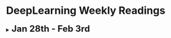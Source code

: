 # DeepLearning Weekly Readings

<details>
  <summary><strong style="font-size: 24px;">Jan 28th - Feb 3rd</strong></summary>  
  
  #### Papers
  1. [Matryoshka Representation Learning](https://arxiv.org/abs/2205.13147)
  2. [Larger language models do in-context learning differently](https://arxiv.org/abs/2303.03846)

  #### Blog/Twitter Posts
  1. [Novelty in Science](https://perceiving-systems.blog/en/news/novelty-in-science)
  2. [Jason Wei Stanford cs330 talk](https://docs.google.com/presentation/d/1hQUd3pF8_2Gr2Obc89LKjmHL0DlH-uof9M0yFVd3FA4/edit#slide=id.g16197112905_0_0)
  3. [[Week 2] Prompting and Prompt Engineering by Aishwarya ](https://areganti.notion.site/Week-2-Prompting-and-Prompt-Engineering-57cd1d024ac24819a0c44830a514c41d)
</details>
